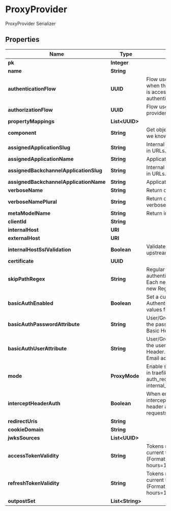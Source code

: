 

# ProxyProvider

ProxyProvider Serializer

## Properties

| Name | Type | Description | Notes |
|------------ | ------------- | ------------- | -------------|
|**pk** | **Integer** |  |  [readonly] |
|**name** | **String** |  |  |
|**authenticationFlow** | **UUID** | Flow used for authentication when the associated application is accessed by an un-authenticated user. |  [optional] |
|**authorizationFlow** | **UUID** | Flow used when authorizing this provider. |  |
|**propertyMappings** | **List&lt;UUID&gt;** |  |  [optional] |
|**component** | **String** | Get object component so that we know how to edit the object |  [readonly] |
|**assignedApplicationSlug** | **String** | Internal application name, used in URLs. |  [readonly] |
|**assignedApplicationName** | **String** | Application&#39;s display Name. |  [readonly] |
|**assignedBackchannelApplicationSlug** | **String** | Internal application name, used in URLs. |  [readonly] |
|**assignedBackchannelApplicationName** | **String** | Application&#39;s display Name. |  [readonly] |
|**verboseName** | **String** | Return object&#39;s verbose_name |  [readonly] |
|**verboseNamePlural** | **String** | Return object&#39;s plural verbose_name |  [readonly] |
|**metaModelName** | **String** | Return internal model name |  [readonly] |
|**clientId** | **String** |  |  [readonly] |
|**internalHost** | **URI** |  |  [optional] |
|**externalHost** | **URI** |  |  |
|**internalHostSslValidation** | **Boolean** | Validate SSL Certificates of upstream servers |  [optional] |
|**certificate** | **UUID** |  |  [optional] |
|**skipPathRegex** | **String** | Regular expressions for which authentication is not required. Each new line is interpreted as a new Regular Expression. |  [optional] |
|**basicAuthEnabled** | **Boolean** | Set a custom HTTP-Basic Authentication header based on values from authentik. |  [optional] |
|**basicAuthPasswordAttribute** | **String** | User/Group Attribute used for the password part of the HTTP-Basic Header. |  [optional] |
|**basicAuthUserAttribute** | **String** | User/Group Attribute used for the user part of the HTTP-Basic Header. If not set, the user&#39;s Email address is used. |  [optional] |
|**mode** | **ProxyMode** | Enable support for forwardAuth in traefik and nginx auth_request. Exclusive with internal_host. |  [optional] |
|**interceptHeaderAuth** | **Boolean** | When enabled, this provider will intercept the authorization header and authenticate requests based on its value. |  [optional] |
|**redirectUris** | **String** |  |  [readonly] |
|**cookieDomain** | **String** |  |  [optional] |
|**jwksSources** | **List&lt;UUID&gt;** |  |  [optional] |
|**accessTokenValidity** | **String** | Tokens not valid on or after current time + this value (Format: hours&#x3D;1;minutes&#x3D;2;seconds&#x3D;3). |  [optional] |
|**refreshTokenValidity** | **String** | Tokens not valid on or after current time + this value (Format: hours&#x3D;1;minutes&#x3D;2;seconds&#x3D;3). |  [optional] |
|**outpostSet** | **List&lt;String&gt;** |  |  [readonly] |



